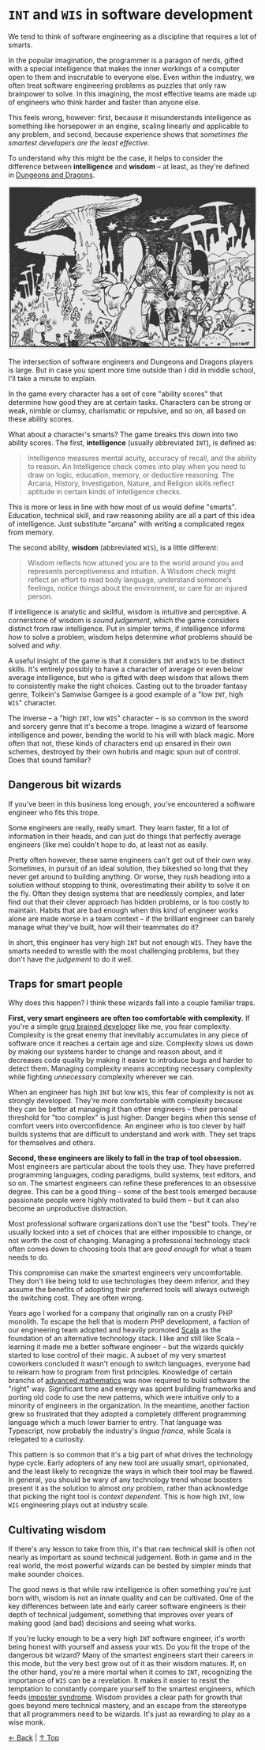 # `INT` and `WIS` in software development

We tend to think of software engineering as a discipline that requires a lot of smarts.

In the popular imagination, the programmer is a paragon of nerds, gifted with a special intelligence that makes the inner workings of a computer open to them and inscrutable to everyone else. Even within the industry, we often treat software engineering problems as puzzles that only raw brainpower to solve. In this imagining, the most effective teams are made up of engineers who think harder and faster than anyone else.

This feels wrong, however: first, because it misunderstands intelligence as something like horsepower in an engine, scaling linearly and applicable to any problem, and second, because experience shows that _sometimes the smartest developers are the least effective._

To understand why this might be the case, it helps to consider the difference between **intelligence** and **wisdom** – at least, as they're defined in [Dungeons and Dragons](https://en.wikipedia.org/wiki/Dungeons_%26_Dragons).

![image](../images/dnd.gif)

The intersection of software engineers and Dungeons and Dragons players is large. But in case you spent more time outside than I did in middle school, I'll take a minute to explain.

In the game every character has a set of core "ability scores" that determine how good they are at certain tasks. Characters can be strong or weak, nimble or clumsy, charismatic or repulsive, and so on, all based on these ability scores.

What about a character's smarts? The game breaks this down into two ability scores. The first, **intelligence** (usually abbreviated `INT`), is defined as:

> Intelligence measures mental acuity, accuracy of recall, and the ability to reason. An Intelligence check comes into play when you need to draw on logic, education, memory, or deductive reasoning. The Arcana, History, Investigation, Nature, and Religion skills reflect aptitude in certain kinds of Intelligence checks.

This is more or less in line with how most of us would define "smarts". Education, technical skill, and raw reasoning ability are all a part of this idea of intelligence. Just substitute "arcana" with writing a complicated regex from memory.

The second ability, **wisdom** (abbreviated `WIS`), is a little different:

> Wisdom reflects how attuned you are to the world around you and represents perceptiveness and intuition. A Wisdom check might reflect an effort to read body language, understand someone’s feelings, notice things about the environment, or care for an injured person.

If intelligence is analytic and skillful, wisdom is intuitive and perceptive. A cornerstone of wisdom is _sound judgement_, which the game considers distinct from raw intelligence. Put in simpler terms, if intelligence informs _how_ to solve a problem, wisdom helps determine _what_ problems should be solved and _why_.

A useful insight of the game is that it considers `INT` and `WIS` to be distinct skills. It's entirely possibly to have a character of average or even below average intelligence, but who is gifted with deep wisdom that allows them to consistently make the right choices. Casting out to the broader fantasy genre, Tolkein's Samwise Gamgee is a good example of a "low `INT`, high `WIS`" character.

The inverse – a "high `INT`, low `WIS`" character – is so common in the sword and sorcery genre that it's become a trope. Imagine a wizard of fearsome intelligence and power, bending the world to his will with black magic. More often that not, these kinds of characters end up ensared in their own schemes, destroyed by their own hubris and magic spun out of control. Does that sound familiar?

## Dangerous bit wizards

If you've been in this business long enough, you've encountered a software engineer who fits this trope.

Some engineers are really, really smart. They learn faster, fit a lot of information in their heads, and can just do things that perfectly average engineers (like me) couldn't hope to do, at least not as easily.

Pretty often however, these same engineers can't get out of their own way. Sometimes, in pursuit of an ideal solution, they bikeshed so long that they never get around to building anything. Or worse, they rush headlong into a solution without stopping to think, overestimating their ability to solve it on the fly. Often they design systems that are needlessly complex, and later find out that their clever approach has hidden problems, or is too costly to maintain. Habits that are bad enough when this kind of engineer works alone are made worse in a team context – if the brilliant engineer can barely manage what they've built, how will their teammates do it?

In short, this engineer has very high `INT` but not enough `WIS`. They have the smarts needed to wrestle with the most challenging problems, but they don't have the _judgement_ to do it well.

## Traps for smart people

Why does this happen? I think these wizards fall into a couple familiar traps.

__First, very smart engineers are often too comfortable with complexity__. If you're a simple [grug brained developer](https://grugbrain.dev/) like me, you fear complexity. Complexity is the great enemy that inevitably accumulates in any piece of software once it reaches a certain age and size. Complexity slows us down by making our systems harder to change and reason about, and it decreases code quality by making it easier to introduce bugs and harder to detect them. Managing complexity means accepting necessary complexity while fighting _unnecessary_ complexity wherever we can.

When an engineer has high `INT` but low `WIS`, this fear of complexity is not as strongly developed. They're more comfortable with complexity because they can be better at managing it than other engineers – their personal threshold for "too complex" is just higher. Danger begins when this sense of comfort veers into overconfidence. An engineer who is too clever by half builds systems that are difficult to understand and work with. They set traps for themselves and others.

__Second, these engineers are likely to fall in the trap of tool obsession.__ Most engineers are particular about the tools they use. They have preferred programming languages, coding paradigms, build systems, text editors, and so on. The smartest engineers can refine these preferences to an obsessive degree. This can be a good thing – some of the best tools emerged because passionate people were highly motivated to build them – but it can also become an unproductive distraction.

Most professional software organizations don't use the "best" tools. They're usually locked into a set of choices that are either impossible to change, or not worth the cost of changing. Managing a professional technology stack often comes down to choosing tools that are _good enough_ for what a team needs to do.

This compromise can make the smartest engineers very uncomfortable. They don't like being told to use technologies they deem inferior, and they assume the benefits of adopting their preferred tools will always outweigh the switching cost. They are often wrong.

Years ago I worked for a company that originally ran on a crusty PHP monolith. To escape the hell that is modern PHP development, a faction of our engineering team adopted and heavily promoted [Scala](https://en.wikipedia.org/wiki/Scala_(programming_language)) as the foundation of an alternative technology stack. I like and still like Scala – learning it made me a better software engineer – but the wizards quickly started to lose control of their magic. A subset of my very smartest coworkers concluded it wasn't enough to switch languages, everyone had to relearn how to program from first principles. Knowledge of certain branchs of [advanced mathematics](https://en.wikipedia.org/wiki/Category_theory) was now required to build software the "right" way. Significant time and energy was spent building frameworks and porting old code to use the new patterns, which were intuitive only to a minority of engineers in the organization. In the meantime, another faction grew so frustrated that they adopted a completely different programming language which a much lower barrier to entry. That language was Typescript, now probably the industry's _lingua franca_, while Scala is relegated to a curiosity.

This pattern is so common that it's a big part of what drives the technology hype cycle. Early adopters of any new tool are usually smart, opinionated, and the least likely to recognize the ways in which their tool may be flawed. In general, you should be wary of any technology trend whose boosters present it as the solution to almost _any_ problem, rather than acknowledge that picking the right tool is _context dependent_. This is how high `INT`, low `WIS` engineering plays out at industry scale.

## Cultivating wisdom

If there's any lesson to take from this, it's that raw technical skill is often not nearly as important as sound technical judgement. Both in game and in the real world, the most powerful wizards can be bested by simpler minds that make sounder choices.

The good news is that while raw intelligence is often something you're just born with, wisdom is not an innate quality and can be cultivated. One of the key differences between late and early career software engineers is their depth of technical judgement, something that improves over years of making good (and bad) decisions and seeing what works.

If you're lucky enough to be a very high `INT` software engineer, it's worth being honest with yourself and assess your `WIS`. Do you fit the trope of the dangerous bit wizard? Many of the smartest engineers start their careers in this mode, but the very best grow out of it as their wisdom matures. If, on the other hand, you're a mere mortal when it comes to `INT`, recognizing the importance of `WIS` can be a revelation. It makes it easier to resist the temptation to constantly compare yourself to the smartest engineers, which feeds [imposter syndrome](https://en.wikipedia.org/wiki/Impostor_syndrome). Wisdom provides a clear path for growth that goes beyond mere technical mastery, and an escape from the stereotype that all programmers need to be wizards. It's just as rewarding to play as a wise monk.

[← Back](https://olmsted.io) | [↑ Top](#top)
